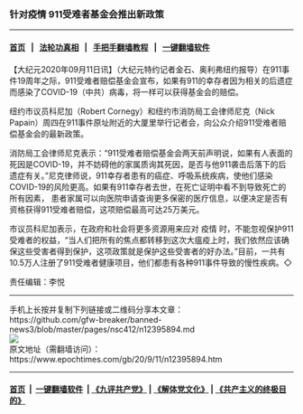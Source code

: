 ### 针对疫情 911受难者基金会推出新政策
------------------------

#### [首页](https://github.com/gfw-breaker/banned-news3/blob/master/README.md) &nbsp;&nbsp;|&nbsp;&nbsp; [法轮功真相](https://github.com/begood0513/basic/blob/master/README.md)  &nbsp;&nbsp;|&nbsp;&nbsp; [手把手翻墙教程](https://github.com/gfw-breaker/guides/wiki)  &nbsp;&nbsp;|&nbsp;&nbsp; [一键翻墙软件](https://github.com/gfw-breaker/nogfw/blob/master/README.md)  



<div><p>
 【大纪元2020年09月11日讯】（大纪元特约记者金石、奥利弗纽约报导）在911事件19周年之际，911受难者赔偿基金会宣布，如果有911的幸存者因为相关的后遗症而感染了COVID-19（中共）病毒，将一样可以获得基金会的赔偿。
</p>
<p>
 纽约市议员科尼加（Robert Cornegy）和纽约市消防局工会律师尼克（Nick Papain）周四在911事件原址附近的大厦里举行记者会，向公众介绍911受难者赔偿基金会的最新政策。
</p>
<p>
 消防局工会律师尼克表示：“911受难者赔偿基金会两天前声明说，如果有人表面的死因是COVID-19，并不妨碍他的家属质询其死因，是否与他911袭击后落下的后遗症有关。”尼克律师说，911幸存者患有的癌症、呼吸系统疾病，使他们感染COVID-19的风险更高。如果有911幸存者去世，在死亡证明中看不到导致死亡的所有因素， 患者家属可以向医院申请查询更多保密的医疗信息，以便决定是否有资格获得911受难者赔偿，这项赔偿最高可达25万美元。
</p>
<p>
 市议员科尼加表示，在政府和社会将更多资源用来应对
 <ok href="https://www.epochtimes.com/gb/tag/%E7%96%AB%E6%83%85.html">
  疫情
 </ok>
 时，不能忽视保护911受难者的权益，“当人们把所有的焦点都转移到这次大瘟疫上时，我们依然应该确保这些受害者得到保护，这项政策就是保护这些受害者的好办法。”目前，一共有10.5万人注册了911受难者健康项目，他们都患有各种911事件导致的慢性疾病。◇
</p>
<p>
 责任编辑：李悦
</p>
</div>
<hr/>
手机上长按并复制下列链接或二维码分享本文章：<br/>
https://github.com/gfw-breaker/banned-news3/blob/master/pages/nsc412/n12395894.md <br/>
<a href='https://github.com/gfw-breaker/banned-news3/blob/master/pages/nsc412/n12395894.md'><img src='https://github.com/gfw-breaker/banned-news3/blob/master/pages/nsc412/n12395894.md.png'/></a> <br/>
原文地址（需翻墙访问）：https://www.epochtimes.com/gb/20/9/11/n12395894.htm


------------------------
#### [首页](https://github.com/gfw-breaker/banned-news3/blob/master/README.md) &nbsp;|&nbsp; [一键翻墙软件](https://github.com/gfw-breaker/nogfw/blob/master/README.md) &nbsp;| [《九评共产党》](https://github.com/gfw-breaker/9ping.md/blob/master/README.md#九评之一评共产党是什么) | [《解体党文化》](https://github.com/gfw-breaker/jtdwh.md/blob/master/README.md) | [《共产主义的终极目的》](https://github.com/gfw-breaker/gczydzjmd.md/blob/master/README.md)


<img src='http://gfw-breaker.win/banned-news3/pages/nsc412/n12395894.md' width='0px' height='0px'/>